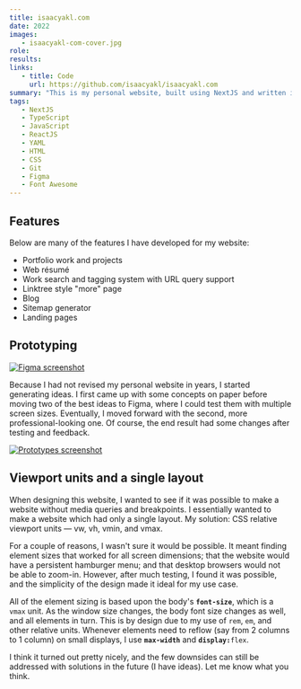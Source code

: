 ```yaml
---
title: isaacyakl.com
date: 2022
images:
   - isaacyakl-com-cover.jpg
role:
results:
links:
   - title: Code
     url: https://github.com/isaacyakl/isaacyakl.com
summary: "This is my personal website, built using NextJS and written in TypeScript. It features my portfolio, contact info, blog, social media links, and a web-based résumé. My site experiments with using CSS relative viewport units for element sizing and layouts instead of media queries and breakpoints, meaning it has a single layout."
tags:
   - NextJS
   - TypeScript
   - JavaScript
   - ReactJS
   - YAML
   - HTML
   - CSS
   - Git
   - Figma
   - Font Awesome
---
```


## Features

Below are many of the features I have developed for my website:

-  Portfolio work and projects
-  Web résumé
-  Work search and tagging system with URL query support
-  Linktree style "more" page
-  Blog
-  Sitemap generator
-  Landing pages

## Prototyping

[![Figma screenshot](/img/work/isaacyakl-com-ss1-figma.jpg)](/img/work/isaacyakl-com-ss1-figma.jpg)

Because I had not revised my personal website in years, I started generating ideas. I first came up with some concepts on paper before moving two of the best ideas to Figma, where I could test them with multiple screen sizes. Eventually, I moved forward with the second, more professional-looking one. Of course, the end result had some changes after testing and feedback.

[![Prototypes screenshot](/img/work/isaacyakl-com-ss2-ideas.jpg)](/img/work/isaacyakl-com-ss2-ideas.jpg)

## Viewport units and a single layout

When designing this website, I wanted to see if it was possible to make a website without media queries and breakpoints. I essentially wanted to make a website which had only a single layout. My solution: CSS relative viewport units &mdash; vw, vh, vmin, and vmax.

For a couple of reasons, I wasn't sure it would be possible. It meant finding element sizes that worked for all screen dimensions; that the website would have a persistent hamburger menu; and that desktop browsers would not be able to zoom-in. However, after much testing, I found it was possible, and the simplicity of the design made it ideal for my use case.

All of the element sizing is based upon the body's **`font-size`**, which is a `vmax` unit. As the window size changes, the body font size changes as well, and all elements in turn. This is by design due to my use of `rem`, `em`, and other relative units. Whenever elements need to reflow (say from 2 columns to 1 column) on small displays, I use **`max-width`** and **`display:`**`flex`.

I think it turned out pretty nicely, and the few downsides can still be addressed with solutions in the future (I have ideas). Let me know what you think.
